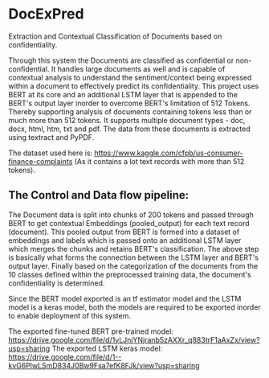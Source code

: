 # DocExPred
Extraction and Contextual Classification of Documents based on confidentiality.

Through this system the Documents are classified as confidential or non-confidential.
It handles large documents as well and is capable of contextual analysis to understand the sentiment/context being expressed within a document to effectively predict its confidentiality.
This project uses BERT at its core and an additional LSTM layer that is appended to the BERT's output layer inorder to overcome BERT's limitation of 512 Tokens. Thereby supporting analysis of documents containing tokens less than or much more than 512 tokens.
It supports multiple document types - doc, docx, html, htm, txt and pdf. 
The data from these documents is extracted using textract and PyPDF.

The dataset used here is: https://www.kaggle.com/cfpb/us-consumer-finance-complaints
(As it contains a lot text records with more than 512 tokens).

## The Control and Data flow pipeline:

The Document data is split into chunks of 200 tokens and passed through BERT to get contextual Embeddings (pooled_output) for each text record (document).
This pooled output from BERT is formed into a dataset of embeddings and labels which is passed onto an additional LSTM layer which merges the chunks and retains BERT's classification.
The above step is basically what forms the connection between the LSTM layer and BERT's output layer.
Finally based on the categorization of the documents from the 10 classes defined within the preprocessed training data, the document's confidentiality is determined. 

Since the BERT model exported is an tf estimator model and the LSTM model is a keras model, both the models are required to be exported inorder to enable deployment of this system.

The exported fine-tuned BERT pre-trained model: https://drive.google.com/file/d/1yLJnjYNjranb5zAXXr_q883trF1aAxZx/view?usp=sharing
The exported LSTM keras model: https://drive.google.com/file/d/1--kvG6PlwLSmD834J0Bw9Fsa7efK8FJk/view?usp=sharing
